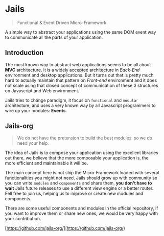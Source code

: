 # Jails
<!--{h1:.massive-header.-with-tagline}-->

> Functional & Event Driven Micro-Framework

A simple way to abstract your applications using the same DOM event way to communicate all the parts of your application.

## Introduction

The most known way to abstract web applications seems to be all about **MVC** architecture.
It is a widely accepted architecture in *Back-End* environment and desktop applications. But it turns out that is pretty much hard to actually maintain that pattern on *Front-end* environment and it does not scale using that closed concept of communication of these 3 structures on Javascript and Web environment.

Jails tries to change paradigm, it focus on `functional` and `modular` architecture, and uses a very known way by all Javascript programmers to wire up your modules: **Events**.

## Jails-org

> We do not have the pretension to build the best modules, so we do need your help.

The idea of Jails is to compose your application using the excellent libraries out there, we believe that the more composable your application is, the more efficient and maintainable it will be.

The main concept here is not ship the Micro-Framework loaded with several functionalities you might not need, Jails should grow up with community so you can write `modules` and `components` and share them, **you don't have to wait** Jails future releases to use a different view engine or a better router. Fell free to join us, helping us to improve or create new modules and components.

There are some useful components and modules in the official repository, if you want to improve them or share new ones, we would be very happy with your contribution.

[https://github.com/jails-org/](https://github.com/jails-org/)
